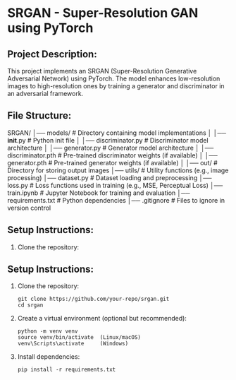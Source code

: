SRGAN - Super-Resolution GAN using PyTorch
==========================================

Project Description:
---------------------
This project implements an SRGAN (Super-Resolution Generative Adversarial Network) using PyTorch. The model enhances low-resolution images to high-resolution ones by training a generator and discriminator in an adversarial framework.

File Structure:
---------------
SRGAN/
│── models/                  # Directory containing model implementations
│   │── __init__.py          # Python init file
│   │── discriminator.py     # Discriminator model architecture
│   │── generator.py         # Generator model architecture
│   │── discriminator.pth    # Pre-trained discriminator weights (if available)
│   │── generator.pth        # Pre-trained generator weights (if available)
│
│── out/                     # Directory for storing output images
│── utils/                   # Utility functions (e.g., image processing)
│── dataset.py               # Dataset loading and preprocessing
│── loss.py                  # Loss functions used in training (e.g., MSE, Perceptual Loss)
│── train.ipynb              # Jupyter Notebook for training and evaluation
│── requirements.txt         # Python dependencies
│── .gitignore               # Files to ignore in version control

Setup Instructions:
-------------------
1. Clone the repository:


Setup Instructions:
-------------------
1. Clone the repository:
   ```
   git clone https://github.com/your-repo/srgan.git
   cd srgan
   ```

2. Create a virtual environment (optional but recommended):
   ```
   python -m venv venv
   source venv/bin/activate  (Linux/macOS)
   venv\Scripts\activate     (Windows)
   ```

3. Install dependencies:
   ```
   pip install -r requirements.txt
   ```
